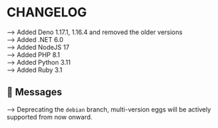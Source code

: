 
# CHANGELOG

⟶ Added Deno 1.17.1, 1.16.4 and removed the older versions \
⟶ Added .NET 6.0 \
⟶ Added NodeJS 17 \
⟶ Added PHP 8.1 \
⟶ Added Python 3.11 \
⟶ Added Ruby 3.1

## 📌 Messages

⟶ Deprecating the `debian` branch, multi-version eggs will be actively supported from now onward.
